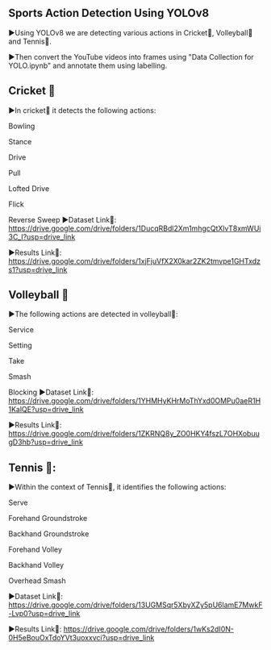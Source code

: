 
## Sports Action Detection Using YOLOv8
▶Using YOLOv8 we are detecting various actions in Cricket🏏, Volleyball🏐 and Tennis🎾.

▶Then convert the YouTube videos into frames using "Data Collection for YOLO.ipynb" and annotate them using labelling.


## Cricket 🏏
▶In cricket🏏 it detects the following actions:

Bowling

Stance

Drive

Pull

Lofted Drive

Flick

Reverse Sweep
▶Dataset Link🔗: https://drive.google.com/drive/folders/1DucqRBdl2Xm1mhgcQtXlvT8xmWUi3C_I?usp=drive_link

▶Results Link🔗: https://drive.google.com/drive/folders/1xjFjuVfX2X0kar2ZK2tmvpe1GHTxdzs1?usp=drive_link


## Volleyball 🏐
▶The following actions are detected in volleyball🏐:

Service

Setting

Take

Smash

Blocking
▶Dataset Link🔗:
https://drive.google.com/drive/folders/1YHMHyKHrMoThYxd0OMPu0aeR1H1KalQE?usp=drive_link

▶Results Link🔗: https://drive.google.com/drive/folders/1ZKRNQ8y_ZO0HKY4fszL7OHXobuugD3hb?usp=drive_link


## Tennis 🎾:
▶Within the context of Tennis🎾, it identifies the following actions:

Serve

Forehand Groundstroke 

Backhand Groundstroke 

Forehand Volley

Backhand Volley

Overhead Smash

▶Dataset Link🔗:
https://drive.google.com/drive/folders/13UGMSqr5XbyXZy5pU6lamE7MwkF-Lvp0?usp=drive_link

▶Results Link🔗: https://drive.google.com/drive/folders/1wKs2dI0N-0H5eBouOxTdoYVt3uoxxvci?usp=drive_link
